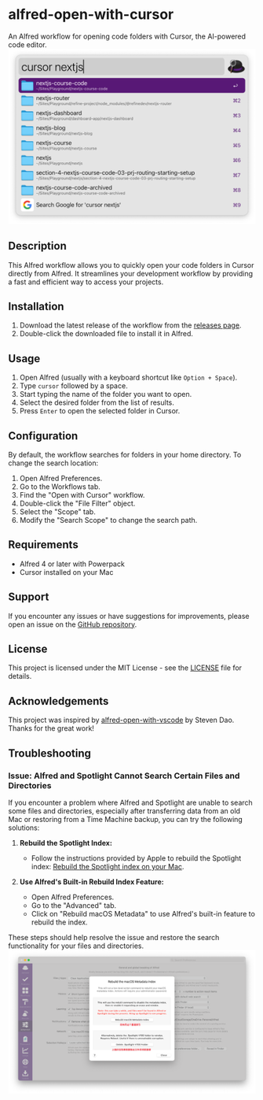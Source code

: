 # alfred-open-with-cursor

An Alfred workflow for opening code folders with Cursor, the AI-powered code editor.
![Alfred Open with Cursor Workflow](alfred-open-with-cursor.png)

## Description

This Alfred workflow allows you to quickly open your code folders in Cursor directly from Alfred. It streamlines your development workflow by providing a fast and efficient way to access your projects.

## Installation

1. Download the latest release of the workflow from the [releases page](https://github.com/yourusername/alfred-open-with-cursor/releases).
2. Double-click the downloaded file to install it in Alfred.

## Usage

1. Open Alfred (usually with a keyboard shortcut like `Option + Space`).
2. Type `cursor` followed by a space.
3. Start typing the name of the folder you want to open.
4. Select the desired folder from the list of results.
5. Press `Enter` to open the selected folder in Cursor.

## Configuration

By default, the workflow searches for folders in your home directory. To change the search location:

1. Open Alfred Preferences.
2. Go to the Workflows tab.
3. Find the "Open with Cursor" workflow.
4. Double-click the "File Filter" object.
5. Select the "Scope" tab.
6. Modify the "Search Scope" to change the search path.

## Requirements

- Alfred 4 or later with Powerpack
- Cursor installed on your Mac

## Support

If you encounter any issues or have suggestions for improvements, please open an issue on the [GitHub repository](https://github.com/yourusername/alfred-open-with-cursor/issues).

## License

This project is licensed under the MIT License - see the [LICENSE](LICENSE) file for details.

## Acknowledgements

This project was inspired by [alfred-open-with-vscode](https://github.com/iamstevendao/alfred-open-with-vscode) by Steven Dao. Thanks for the great work!

## Troubleshooting

### Issue: Alfred and Spotlight Cannot Search Certain Files and Directories

If you encounter a problem where Alfred and Spotlight are unable to search some files and directories, especially after transferring data from an old Mac or restoring from a Time Machine backup, you can try the following solutions:

1. **Rebuild the Spotlight Index:**

   - Follow the instructions provided by Apple to rebuild the Spotlight index: [Rebuild the Spotlight index on your Mac](https://support.apple.com/en-sg/102321).

2. **Use Alfred's Built-in Rebuild Index Feature:**
   - Open Alfred Preferences.
   - Go to the "Advanced" tab.
   - Click on "Rebuild macOS Metadata" to use Alfred's built-in feature to rebuild the index.

These steps should help resolve the issue and restore the search functionality for your files and directories.
![Alfred's Built-in Rebuild Index Feature](rebuild-index.png)
